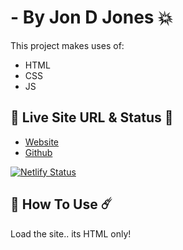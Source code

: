 #  <TEXT GOES HERE> - By Jon D Jones 💥

This project makes uses of:

- HTML
- CSS
- JS

## 👻 Live Site URL & Status 👺

- [Website](https://optimizely-web-no-cookie.netlify.app/)
- [Github](https://github.com/jondjones-poc/optimizely-web-no-cookie)

[![Netlify Status](https://api.netlify.com/api/v1/badges/09a89504-76bb-4b82-b518-a50e4b97fe57/deploy-status)](https://app.netlify.com/sites/optimizely-web-no-cookie/deploys)

## 👾 How To Use ☄️

Load the site.. its HTML only!
